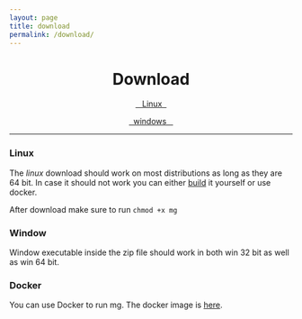 ```yaml
---
layout: page
title: download
permalink: /download/
---
```



<div style="text-align: center">
<h1>
Download
</h1>
<p>
<a class="btn btn-primary btn-lg reverse-header download-button" href="https://github.com/mediagoom/mg/releases/download/mg-travis-0.0.2/mg"
	role="button"> <i class="fa fa-linux" aria-hidden="true"></i>&nbsp;&nbsp;&nbsp;Linux&nbsp;&nbsp;</a>
</p>
<p>
<a class="btn btn-primary btn-lg reverse-header download-button" href="https://github.com/mediagoom/mg/releases/download/mg-travis-0.0.2/win-release.zip"
                role="button"> <i class="fa fa-windows" aria-hidden="true"></i>&nbsp;&nbsp;windows &nbsp;&nbsp;</a>
</p>
</div>

---

### Linux

The *linux* download should work on most distributions as long as they are 64 bit.
In case it should not work you can either [build](https://github.com/mediagoom/mg/wiki/Build) it yourself or use docker.

After download make sure to run `chmod +x mg`

### Window

Window executable inside the zip file should work in both win 32 bit as well as win 64 bit.

### Docker

You can use Docker to run mg. The docker image is [here](https://hub.docker.com/r/mediagoom/nginx-play).



